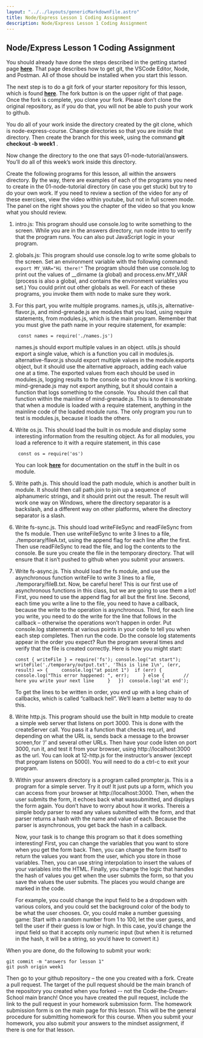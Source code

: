 ```yaml
---
layout: "../../layouts/genericMarkdownFile.astro"
title: Node/Express Lesson 1 Coding Assignment
description: Node/Express Lesson 1 Coding Assignment
---
```


## Node/Express Lesson 1 Coding Assignment

You should already have done the steps described in the getting started page **[here](node-setup)**. That page describes how to get git, the VSCode Editor, Node, and Postman. All of those should be installed when you start this lesson.

The next step is to do a git fork of your starter repository for this lesson, which is found **[here](https://github.com/Code-the-Dream-School/node-express-course)**. The fork button is on the upper right of that page. Once the fork is complete, you clone your fork. Please don’t clone the original repository, as if you do that, you will not be able to push your work to github.

You do all of your work inside the directory created by the git clone, which is node-express-course. Change directories so that you are inside that directory. Then create the branch for this week, using the command **git checkout -b week1** .

Now change the directory to the one that says 01-node-tutorial/answers. You’ll do all of this week’s work inside this directory.

Create the following programs for this lesson, all within the answers directory. By the way, there are examples of each of the programs you need to create in the 01-node-tutorial directory (in case you get stuck) but try to do your own work. If you need to review a section of the video for any of these exercises, view the video within youtube, but not in full screen mode. The panel on the right shows you the chapter of the video so that you know what you should review.

1.  intro.js: This program should use console.log to write something to the screen. While you are in the answers directory, run node intro to verify that the program runs. You can also put JavaScript logic in your program.
2.  globals.js: This program should use console.log to write some globals to the screen. Set an environment variable with the following command: `export MY_VAR="Hi there!"` The program should then use console.log to print out the values of \_\_dirname (a global) and process.env.MY_VAR (process is also a global, and contains the environment variables you set.) You could print out other globals as well. For each of these programs, you invoke them with node to make sure they work.
3.  For this part, you write multiple programs. names.js, utils.js, alternative-flavor.js, and mind-grenade.js are modules that you load, using require statements, from modules.js, which is the main program. Remember that you must give the path name in your require statement, for example:

         const names = require('./names.js')

    names.js should export multiple values in an object. utils.js should export a single value, which is a function you call in modules.js. alternative-flavor.js should export multiple values in the module.exports object, but it should use the alternative approach, adding each value one at a time. The exported values from each should be used in modules.js, logging results to the console so that you know it is working. mind-grenade.js may not export anything, but it should contain a function that logs something to the console. You should then call that function within the mainline of mind-grenade.js. This is to demonstrate that when a module is loaded with a require statement, anything in the mainline code of the loaded module runs. The only program you run to test is modules.js, because it loads the others.

4.  Write os.js. This should load the built in os module and display some interesting information from the resulting object. As for all modules, you load a reference to it with a require statement, in this case

         const os = require('os')

    You can look **[here](https://nodejs.org/api/os.html)** for documentation on the stuff in the built in os module.

5.  Write path.js. This should load the path module, which is another built in module. It should then call path.join to join up a sequence of alphanumeric strings, and it should print out the result. The result will work one way on Windows, where the directory separator is a backslash, and a different way on other platforms, where the directory separator is a slash.
6.  Write fs-sync.js. This should load writeFileSync and readFileSync from the fs module. Then use writeFileSync to write 3 lines to a file, ./temporary/fileA.txt, using the append flag for each line after the first. Then use readFileSync to read the file, and log the contents to the console. Be sure you create the file in the temporary directory. That will ensure that it isn’t pushed to github when you submit your answers.
7.  Write fs-async.js. This should load the fs module, and use the asynchronous function writeFile to write 3 lines to a file, ./temporary/fileB.txt. Now, be careful here! This is our first use of asynchronous functions in this class, but we are going to use them a lot! First, you need to use the append flag for all but the first line. Second, each time you write a line to the file, you need to have a callback, because the write to the operation is asynchronous. Third, for each line you write, you need to do the write for the line that follows in the callback – otherwise the operations won’t happen in order. Put console.log statements at various points in your code to tell you when each step completes. Then run the code. Do the console log statements appear in the order you expect? Run the program several times and verify that the file is created correctly. Here is how you might start:

        const { writeFile } = require('fs'); console.log("at start");   writeFile('./temporary/output.txt', 'This is line 1\n', (err, result) => {     console.log("at point 1")  if (err) {           console.log("This error happened: ", err);     } else {       // here you write your next line     }   })  console.log('at end');

    To get the lines to be written in order, you end up with a long chain of callbacks, which is called “callback hell”. We’ll learn a better way to do this.

8.  Write http.js. This program should use the built in http module to create a simple web server that listens on port 3000. This is done with the createServer call. You pass it a function that checks req.url, and depending on what the URL is, sends back a message to the browser screen,for ‘/’ and several other URLs. Then have your code listen on port 3000, run it, and test it from your browser, using http://localhost:3000 as the url. You can look at 12-http.js for the instructor’s answer (except that program listens on 5000). You will need to do a ctrl-c to exit your program.
9.  Within your answers directory is a program called prompter.js. This is a program for a simple server. Try it out! It just puts up a form, which you can access from your browser at http://localhost:3000. Then, when the user submits the form, it echoes back what wassubmitted, and displays the form again. You don’t have to worry about how it works. Thereis a simple body parser to read any values submitted with the form, and that parser returns a hash with the name and value of each. Because the parser is asynchronous, you get back the hash in a callback.

    Now, your task is to change this program so that it does something interesting! First, you can change the variables that you want to store when you get the form back. Then, you can change the form itself to return the values you want from the user, which you store in those variables. Then, you can use string interpolation to insert the values of your variables into the HTML. Finally, you change the logic that handles the hash of values you get when the user submits the form, so that you save the values the user submits. The places you would change are marked in the code.

    For example, you could change the input field to be a dropdown with various colors, and you could set the background color of the body to be what the user chooses. Or, you could make a number guessing game: Start with a random number from 1 to 100, let the user guess, and tell the user if their guess is low or high. In this case, you’d change the input field so that it accepts only numeric input (but when it is returned in the hash, it will be a string, so you’d have to convert it.)

When you are done, do the following to submit your work:

```
git commit -m "answers for lesson 1"
git push origin week1
```

Then go to your github repository – the one you created with a fork. Create a pull request. The target of the pull request should be the main branch of the repository you created when you forked -- not the Code-the-Dream-School main branch! Once you have created the pull request, include the link to the pull request in your homework submission form. The homework submission form
is on the main page for this lesson. This will be the general procedure for submitting homework for
this course. When you submit your homework, you also submit your answers to the mindset assignment,
if there is one for that lesson.
